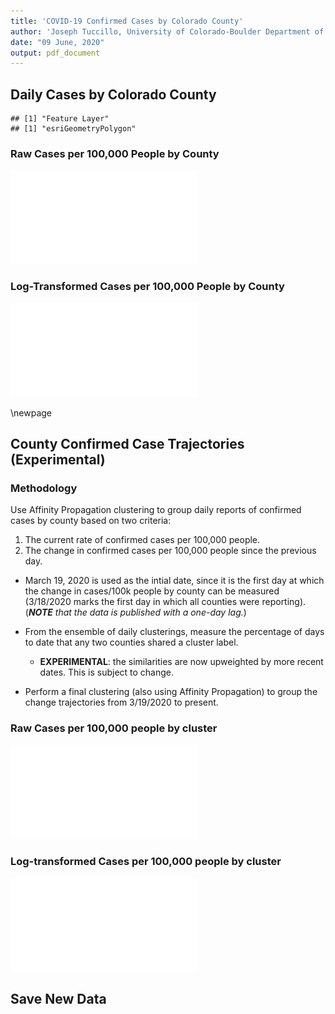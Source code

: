 ```yaml
---
title: 'COVID-19 Confirmed Cases by Colorado County'
author: 'Joseph Tuccillo, University of Colorado-Boulder Department of Geography'
date: "09 June, 2020"
output: pdf_document
---
```




## Daily Cases by Colorado County






```
## [1] "Feature Layer"
## [1] "esriGeometryPolygon"
```










### Raw Cases per 100,000 People by County




![plot of chunk daily-cases-100k](figs/daily-cases-100k-1.pdf)

### Log-Transformed Cases per 100,000 People by County

![plot of chunk daily-cases-100k-log](figs/daily-cases-100k-log-1.pdf)




\newpage
## County Confirmed Case Trajectories (Experimental)


### Methodology

Use Affinity Propagation clustering to group daily reports of confirmed cases by county based on two criteria:

1. The current rate of confirmed cases per 100,000 people.
2. The change in confirmed cases per 100,000 people since the previous day.

- March 19, 2020 is used as the intial date, since it is the first day at which the change in cases/100k people by county can be measured (3/18/2020 marks the first day in which all counties were reporting). (_**NOTE** that the data is published with a one-day lag._)

- From the ensemble of daily clusterings, measure the percentage of days to date that any two counties shared a cluster label.
    - **EXPERIMENTAL**: the similarities are now upweighted by more recent dates. This is subject to change.

- Perform a final clustering (also using Affinity Propagation) to group the change trajectories from 3/19/2020 to present.

































### Raw Cases per 100,000 people by cluster

![plot of chunk county-clusters-raw](figs/county-clusters-raw-1.pdf)

### Log-transformed Cases per 100,000 people by cluster

![plot of chunk county-clusters--log](figs/county-clusters--log-1.pdf)

## Save New Data



